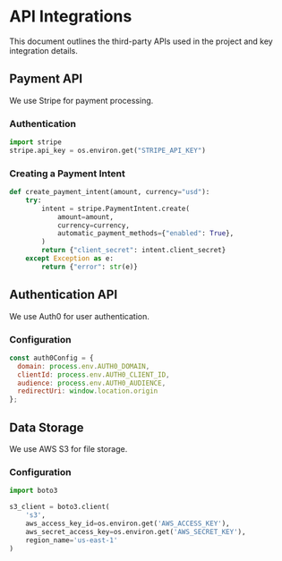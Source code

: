 # API Integrations

This document outlines the third-party APIs used in the project and key integration details.

## Payment API

We use Stripe for payment processing.

### Authentication

```python
import stripe
stripe.api_key = os.environ.get("STRIPE_API_KEY")
```

### Creating a Payment Intent

```python
def create_payment_intent(amount, currency="usd"):
    try:
        intent = stripe.PaymentIntent.create(
            amount=amount,
            currency=currency,
            automatic_payment_methods={"enabled": True},
        )
        return {"client_secret": intent.client_secret}
    except Exception as e:
        return {"error": str(e)}
```

## Authentication API

We use Auth0 for user authentication.

### Configuration

```javascript
const auth0Config = {
  domain: process.env.AUTH0_DOMAIN,
  clientId: process.env.AUTH0_CLIENT_ID,
  audience: process.env.AUTH0_AUDIENCE,
  redirectUri: window.location.origin
};
```

## Data Storage

We use AWS S3 for file storage.

### Configuration

```python
import boto3

s3_client = boto3.client(
    's3',
    aws_access_key_id=os.environ.get('AWS_ACCESS_KEY'),
    aws_secret_access_key=os.environ.get('AWS_SECRET_KEY'),
    region_name='us-east-1'
)
``` 